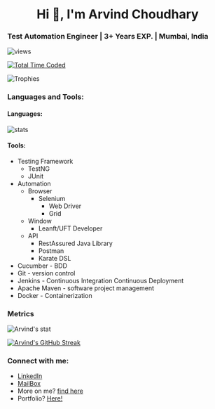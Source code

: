 <h1 align="center">Hi 👋, I'm Arvind Choudhary  </h1>

### Test Automation Engineer | 3+ Years EXP. | Mumbai, India
<!---Profile view counter--->          
![views](https://komarev.com/ghpvc/?username=Arvind142&color=blue) 
<!--- Code Time -->
[![Total Time Coded](https://wakatime.com/badge/user/37a8dbe7-12d0-483c-b5e7-715eec83bc07.svg)](https://wakatime.com/@37a8dbe7-12d0-483c-b5e7-715eec83bc07)
  <!---Trophy Case--->          
![Trophies](https://github-profile-trophy.vercel.app/?username=Arvind142)


### Languages and Tools:
#### Languages:
![stats](https://github-readme-stats.vercel.app/api/top-langs/?username=arvind142&langs_count=8&&show_icons=true&locale=en&layout=compact)

#### Tools:
-   Testing Framework
    -   TestNG
    -   JUnit
-   Automation
    -   Browser
        -   Selenium
            -   Web Driver
            -   Grid
    -   Window
        -   Leanft/UFT Developer
    -   API
        -   RestAssured Java Library
        -   Postman
        -   Karate DSL
-   Cucumber - BDD
-   Git - version control
-   Jenkins - Continuous Integration Continuous Deployment
-   Apache Maven - software project management
-   Docker - Containerization

### Metrics

![Arvind's stat](https://github-readme-stats.vercel.app/api?username=Arvind142&show_icons=true&locale=en&hide=issues,contribs)

[![Arvind's GitHub Streak](http://github-readme-streak-stats.herokuapp.com?user=Arvind142&hide_border=true&date_format=M%20j%5B%2C%20Y%5D)](https://git.io/streak-stats)



### Connect with me:
- [LinkedIn](https://linkedin.com/in/arvind-choudhary-0b0a82171/)
- [MailBox](mailto:arvindchoudhary142@yahoo.in)
- More on me? [find here](https://1drv.ms/b/s!Atbal6KEc75Z3Uad6Pp7ob_Owhud?e=9sXBGv)  
- Portfolio? [Here!](https://arvind-choudhary.herokuapp.com/)
  
